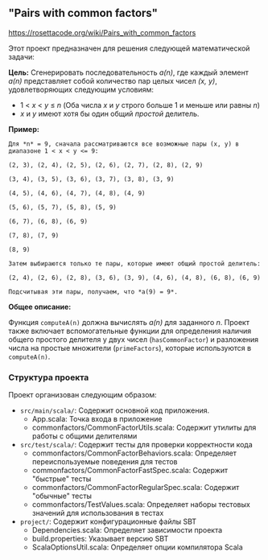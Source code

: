 ## "Pairs with common factors"
https://rosettacode.org/wiki/Pairs_with_common_factors

Этот проект предназначен для решения следующей математической задачи:

**Цель:** Сгенерировать последовательность *a(n)*, где каждый элемент *a(n)* представляет собой количество пар целых чисел *(x, y)*, удовлетворяющих следующим условиям:

*   1 < *x* < *y* ≤ *n*  (Оба числа *x* и *y* строго больше 1 и меньше или равны *n*)
*   *x* и *y* имеют хотя бы один общий *простой* делитель.

**Пример:**
```
Для *n* = 9, сначала рассматриваются все возможные пары (x, y) в диапазоне 1 < x < y <= 9:

(2, 3), (2, 4), (2, 5), (2, 6), (2, 7), (2, 8), (2, 9)

(3, 4), (3, 5), (3, 6), (3, 7), (3, 8), (3, 9)

(4, 5), (4, 6), (4, 7), (4, 8), (4, 9)

(5, 6), (5, 7), (5, 8), (5, 9)

(6, 7), (6, 8), (6, 9)

(7, 8), (7, 9)

(8, 9)

Затем выбираются только те пары, которые имеют общий простой делитель:

(2, 4), (2, 6), (2, 8), (3, 6), (3, 9), (4, 6), (4, 8), (6, 8), (6, 9)

Подсчитывая эти пары, получаем, что *a(9) = 9*.
```
**Общее описание:**

Функция `computeA(n)` должна вычислять *a(n)* для заданного *n*.  Проект также включает вспомогательные функции для определения наличия общего простого делителя у двух чисел (`hasCommonFactor`) и разложения числа на простые множители (`primeFactors`), которые используются в `computeA(n)`.

### Структура проекта

Проект организован следующим образом:

- `src/main/scala/`: Содержит основной код приложения.
    *   App.scala: Точка входа в приложение
    *   commonfactors/CommonFactorUtils.scala: Содержит утилиты для работы с общими делителями
- `src/test/scala/`: Содержит тесты для проверки корректности кода
    *   commonfactors/CommonFactorBehaviors.scala: Определяет переиспользуемые поведения для тестов
    *   commonfactors/CommonFactorFastSpec.scala: Содержит "быстрые" тесты
    *   commonfactors/CommonFactorRegularSpec.scala: Содержит "обычные" тесты
    *   commonfactors/TestValues.scala: Определяет наборы тестовых значений для использования в тестах
- `project/`: Содержит конфигурационные файлы SBT
    *   Dependencies.scala: Определяет зависимости проекта
    *   build.properties: Указывает версию SBT
    *   ScalaOptionsUtil.scala: Определяет опции компилятора Scala
